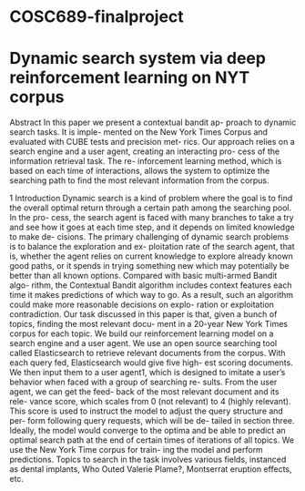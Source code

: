 # COSC689-finalproject
# Dynamic search system via deep reinforcement learning on NYT corpus

Abstract
	In this paper we present a contextual bandit ap- proach to dynamic search tasks. It is imple- mented on the New York Times Corpus and evaluated with CUBE tests and precision met- rics. Our approach relies on a search engine and a user agent, creating an interacting pro- cess of the information retrieval task. The re- inforcement learning method, which is based on each time of interactions, allows the system to optimize the searching path to find the most relevant information from the corpus.  
	

1 Introduction
	Dynamic search is a kind of problem where the goal is to find the overall optimal return through a certain path among the searching pool. In the pro- cess, the search agent is faced with many branches to take a try and see how it goes at each time step, and it depends on limited knowledge to make de- cisions.
	The primary challenging of dynamic search problems is to balance the exploration and ex- ploitation rate of the search agent, that is, whether the agent relies on current knowledge to explore already known good paths, or it spends in trying something new which may potentially be better than all known options.
	Compared with basic multi-armed Bandit algo- rithm, the Contextual Bandit algorithm includes context features each time it makes predictions of which way to go. As a result, such an algorithm could make more reasonable decisions on explo- ration or exploitation contradiction.
	Our task discussed in this paper is that, given a bunch of topics, finding the most relevant docu- ment in a 20-year New York Times corpus for each topic. We build our reinforcement learning model on a search engine and a user agent. We use an open source searching tool called Elasticsearch to retrieve relevant documents from the corpus. With each query fed, Elasticsearch would give five high- est scoring documents. We then input them to a user agent1, which is designed to imitate a user’s behavior when faced with a group of searching re- sults. From the user agent, we can get the feed- back of the most relevant document and its rele- vance score, which scales from 0 (not relevant) to 4 (highly relevant). This score is used to instruct the model to adjust the query structure and per- form following query requests, which will be de- tailed in section three. Ideally, the model would converge to the optima and be able to predict an optimal search path at the end of certain times of iterations of all topics.
	We use the New York Time corpus for train- ing the model and perform predictions. Topics to search in the task involves various fields, instanced as dental implants, Who Outed Valerie Plame?, Montserrat eruption effects, etc.  
	




